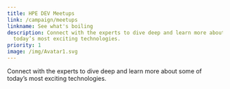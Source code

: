 ```yaml
---
title: HPE DEV Meetups
link: /campaign/meetups
linkname: See what's boiling
description: Connect with the experts to dive deep and learn more about some of
  today’s most exciting technologies.
priority: 1
image: /img/Avatar1.svg
---
```

Connect with the experts to dive deep and learn more about some of today’s most exciting technologies.